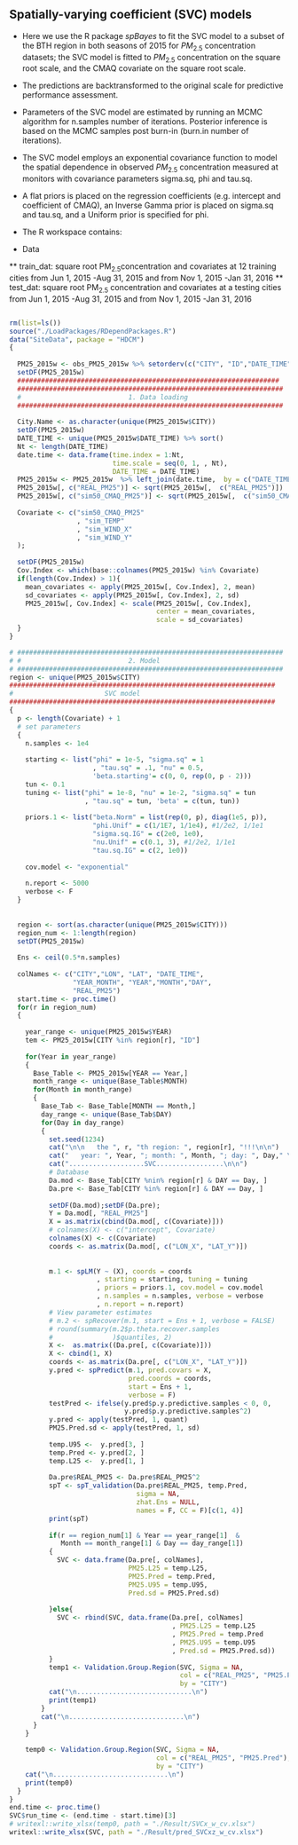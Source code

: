 ## Spatially-varying coefficient (SVC) models

* Here we use the R package *spBayes* to fit the SVC model to a subset of the BTH region in both seasons of 2015 for $PM_{2.5}$ concentration datasets; the SVC model is fitted to $PM_{2.5}$ concentration on the square root scale, and the CMAQ covariate on the square root scale.
* The predictions are backtransformed to the original scale for predictive performance assessment.
* Parameters of the SVC model are estimated by running an MCMC algorithm for n.samples number of iterations. Posterior inference is based on the MCMC samples post burn-in (burn.in number of iterations).
* The SVC model employs an exponential covariance function to model the spatial dependence in observed $PM_{2.5}$ concentration measured at monitors with covariance parameters sigma.sq, phi and tau.sq.
* A flat priors is placed on the regression coefficients (e.g. intercept and coefficient of CMAQ), an Inverse Gamma prior is placed on sigma.sq and tau.sq, and a Uniform prior is specified for phi.
* The R workspace contains:

* Data

**  train_dat: square root PM$_2.5$concentration and covariates at 12 training cities from Jun 1, 2015 -Aug 31, 2015 and from Nov 1, 2015 -Jan 31, 2016
** test_dat:  square root PM$_2.5$ concentration and covariates at a testing cities from Jun 1, 2015 -Aug 31, 2015 and from Nov 1, 2015 -Jan 31, 2016


```r

rm(list=ls())
source("./LoadPackages/RDependPackages.R")
data("SiteData", package = "HDCM")
{
  
  PM25_2015w <- obs_PM25_2015w %>% setorderv(c("CITY", "ID","DATE_TIME"))
  setDF(PM25_2015w)
  ##################################################################
  ###################################################################
  #                           1. Data loading
  ###################################################################
  
  City.Name <- as.character(unique(PM25_2015w$CITY))
  setDF(PM25_2015w)
  DATE_TIME <- unique(PM25_2015w$DATE_TIME) %>% sort()
  Nt <- length(DATE_TIME)
  date.time <- data.frame(time.index = 1:Nt,
                          time.scale = seq(0, 1, , Nt),
                          DATE_TIME = DATE_TIME)
  PM25_2015w <- PM25_2015w  %>% left_join(date.time,  by = c("DATE_TIME"))
  PM25_2015w[, c("REAL_PM25")] <- sqrt(PM25_2015w[,  c("REAL_PM25")])
  PM25_2015w[, c("sim50_CMAQ_PM25")] <- sqrt(PM25_2015w[,  c("sim50_CMAQ_PM25")])
  
  Covariate <- c("sim50_CMAQ_PM25"
                 , "sim_TEMP"
                 , "sim_WIND_X"
                 , "sim_WIND_Y"
  );
  
  setDF(PM25_2015w)
  Cov.Index <- which(base::colnames(PM25_2015w) %in% Covariate)
  if(length(Cov.Index) > 1){
    mean_covariates <- apply(PM25_2015w[, Cov.Index], 2, mean)
    sd_covariates <- apply(PM25_2015w[, Cov.Index], 2, sd)
    PM25_2015w[, Cov.Index] <- scale(PM25_2015w[, Cov.Index],
                                     center = mean_covariates,
                                     scale = sd_covariates)
  }
}

# ###################################################################
# #                           2. Model
# ###################################################################
region <- unique(PM25_2015w$CITY)
###################################################################
#                       SVC model
###################################################################
{
  p <- length(Covariate) + 1
  # set parameters
  {
    n.samples <- 1e4
    
    starting <- list("phi" = 1e-5, "sigma.sq" = 1
                     , "tau.sq" = .1, "nu" = 0.5,
                     'beta.starting'= c(0, 0, rep(0, p - 2)))
    tun <- 0.1
    tuning <- list("phi" = 1e-8, "nu" = 1e-2, "sigma.sq" = tun
                   , "tau.sq" = tun, 'beta' = c(tun, tun))
    
    priors.1 <- list("beta.Norm" = list(rep(0, p), diag(1e5, p)),
                     "phi.Unif" = c(1/1E7, 1/1e4), #1/2e2, 1/1e1
                     "sigma.sq.IG" = c(2e0, 1e0),
                     "nu.Unif" = c(0.1, 3), #1/2e2, 1/1e1
                     "tau.sq.IG" = c(2, 1e0))
    
    cov.model <- "exponential"
    
    n.report <- 5000
    verbose <- F
  }
  
  
  region <- sort(as.character(unique(PM25_2015w$CITY)))
  region_num <- 1:length(region)
  setDT(PM25_2015w)
  
  Ens <- ceil(0.5*n.samples)
  
  colNames <- c("CITY","LON", "LAT", "DATE_TIME",
                "YEAR_MONTH", "YEAR","MONTH","DAY",
                "REAL_PM25")
  start.time <- proc.time()
  for(r in region_num)
  {
    
    year_range <- unique(PM25_2015w$YEAR)
    tem <- PM25_2015w[CITY %in% region[r], "ID"]
    
    for(Year in year_range)
    {
      Base_Table <- PM25_2015w[YEAR == Year,]
      month_range <- unique(Base_Table$MONTH)
      for(Month in month_range)
      {
        Base_Tab <- Base_Table[MONTH == Month,]
        day_range <- unique(Base_Tab$DAY)
        for(Day in day_range)
        {
          set.seed(1234)
          cat("\n\n   the ", r, "th region: ", region[r], "!!!\n\n")
          cat("   year: ", Year, "; month: ", Month, "; day: ", Day," \n\n")
          cat("...................SVC.................\n\n")
          # Database
          Da.mod <- Base_Tab[CITY %nin% region[r] & DAY == Day, ]
          Da.pre <- Base_Tab[CITY %in% region[r] & DAY == Day, ]
          
          setDF(Da.mod);setDF(Da.pre);
          Y = Da.mod[, "REAL_PM25"]
          X = as.matrix(cbind(Da.mod[, c(Covariate)]))
          # colnames(X) <- c("intercept", Covariate)
          colnames(X) <- c(Covariate)
          coords <- as.matrix(Da.mod[, c("LON_X", "LAT_Y")])
          
          
          m.1 <- spLM(Y ~ (X), coords = coords
                      , starting = starting, tuning = tuning
                      , priors = priors.1, cov.model = cov.model
                      , n.samples = n.samples, verbose = verbose
                      , n.report = n.report)
          # View parameter estimates
          # m.2 <- spRecover(m.1, start = Ens + 1, verbose = FALSE)
          # round(summary(m.2$p.theta.recover.samples
          #               )$quantiles, 2)
          X <-  as.matrix((Da.pre[, c(Covariate)]))
          X <- cbind(1, X)
          coords <- as.matrix(Da.pre[, c("LON_X", "LAT_Y")])
          y.pred <- spPredict(m.1, pred.covars = X,
                              pred.coords = coords,
                              start = Ens + 1,
                              verbose = F)
          testPred <- ifelse(y.pred$p.y.predictive.samples < 0, 0, 
                             y.pred$p.y.predictive.samples^2)
          y.pred <- apply(testPred, 1, quant)
          PM25.Pred.sd <- apply(testPred, 1, sd)
          
          temp.U95 <-  y.pred[3, ]
          temp.Pred <- y.pred[2, ]
          temp.L25 <-  y.pred[1, ]
          
          Da.pre$REAL_PM25 <- Da.pre$REAL_PM25^2
          spT <- spT_validation(Da.pre$REAL_PM25, temp.Pred,
                                sigma = NA,
                                zhat.Ens = NULL,
                                names = F, CC = F)[c(1, 4)]
          print(spT)
          
          if(r == region_num[1] & Year == year_range[1]  &
             Month == month_range[1] & Day == day_range[1])
          {
            SVC <- data.frame(Da.pre[, colNames],
                              PM25.L25 = temp.L25,
                              PM25.Pred = temp.Pred,
                              PM25.U95 = temp.U95,
                              Pred.sd = PM25.Pred.sd)
            
          }else{
            SVC <- rbind(SVC, data.frame(Da.pre[, colNames]
                                         , PM25.L25 = temp.L25
                                         , PM25.Pred = temp.Pred
                                         , PM25.U95 = temp.U95
                                         , Pred.sd = PM25.Pred.sd))
          }
          temp1 <- Validation.Group.Region(SVC, Sigma = NA,
                                           col = c("REAL_PM25", "PM25.Pred"),
                                           by = "CITY")
          cat("\n.............................\n")
          print(temp1)
        }
        cat("\n.............................\n")
      }
    }
    
    temp0 <- Validation.Group.Region(SVC, Sigma = NA,
                                     col = c("REAL_PM25", "PM25.Pred"),
                                     by = "CITY")
    cat("\n.............................\n")
    print(temp0)
  }
}
end.time <- proc.time()
SVC$run_time <- (end.time - start.time)[3]
# writexl::write_xlsx(temp0, path = "./Result/SVCx_w_cv.xlsx")
writexl::write_xlsx(SVC, path = "./Result/pred_SVCxz_w_cv.xlsx")
```
